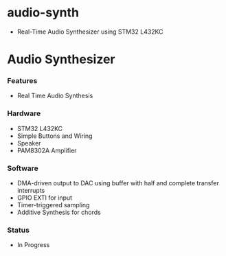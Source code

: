 # audio-synth
- Real-Time Audio Synthesizer using STM32 L432KC

# Audio Synthesizer

### Features
- Real Time Audio Synthesis

### Hardware
- STM32 L432KC
- Simple Buttons and Wiring
- Speaker
- PAM8302A Amplifier

### Software
- DMA-driven output to DAC using buffer with half and complete transfer interrupts
- GPIO EXTI for input
- Timer-triggered sampling
- Additive Synthesis for chords

### Status
- In Progress
